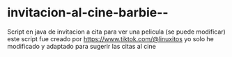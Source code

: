 # invitacion-al-cine-barbie--
Script en java de invitacion a cita para ver una pelicula (se puede modificar) este script fue creado por https://www.tiktok.com/@linuxitos yo solo he modificado y adaptado para sugerir las citas al cine
